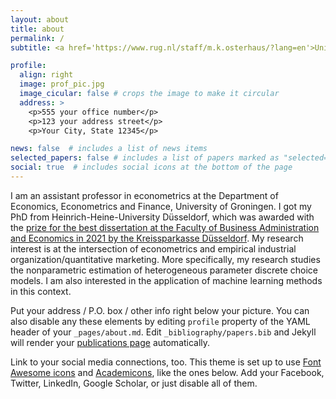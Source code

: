 ```yaml
---
layout: about
title: about
permalink: /
subtitle: <a href='https://www.rug.nl/staff/m.k.osterhaus/?lang=en'>University of Groningen</a> | Department of Economics, Econometrics and Finance 

profile:
  align: right
  image: prof_pic.jpg
  image_cicular: false # crops the image to make it circular
  address: >
    <p>555 your office number</p>
    <p>123 your address street</p>
    <p>Your City, State 12345</p>

news: false  # includes a list of news items
selected_papers: false # includes a list of papers marked as "selected={true}"
social: true  # includes social icons at the bottom of the page
---
```


I am an assistant professor in econometrics at the Department of Economics, Econometrics and Finance, University of Groningen. I got my PhD from Heinrich-Heine-University Düsseldorf, which was awarded with the [prize for the best dissertation at the Faculty of Business Administration and Economics in 2021 by the Kreissparkasse Düsseldorf](https://www.hhu.de/en/news-article/page?tx_news_pi1%5Bnews%5D=35660&cHash=a1027189334451aa2ca4f4cb22909f3f).
My research interest is at the intersection of econometrics and empirical industrial organization/quantitative marketing. More specifically, my research studies the nonparametric estimation of heterogeneous parameter discrete choice models. I am also interested in the application of machine learning methods in this context.


Put your address / P.O. box / other info right below your picture. You can also disable any these elements by editing `profile` property of the YAML header of your `_pages/about.md`. Edit `_bibliography/papers.bib` and Jekyll will render your [publications page](/al-folio/publications/) automatically.

Link to your social media connections, too. This theme is set up to use [Font Awesome icons](http://fortawesome.github.io/Font-Awesome/) and [Academicons](https://jpswalsh.github.io/academicons/), like the ones below. Add your Facebook, Twitter, LinkedIn, Google Scholar, or just disable all of them.
